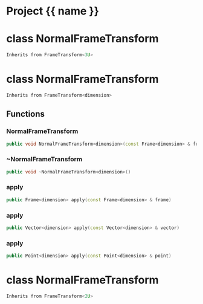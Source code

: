 <script setup>
import {useRoute} from 'vitepress'
const {path} = useRoute()
const tokens = path.split('/')
const words = tokens[2].split('-');
for (let i = 0; i < words.length; i++) {
    words[i] = words[i].charAt(0).toUpperCase() + words[i].slice(1);
    words[i] = words[i].replace('geode', 'Geode')
}
const name = words.join('-');
</script>
# Project {{ name }}

# class NormalFrameTransform


```cpp
Inherits from FrameTransform<3U>
```



# class NormalFrameTransform


```cpp
Inherits from FrameTransform<dimension>
```



## Functions

### NormalFrameTransform

```cpp
public void NormalFrameTransform<dimension>(const Frame<dimension> & from, const Frame<dimension> & to)
```


### ~NormalFrameTransform

```cpp
public void ~NormalFrameTransform<dimension>()
```


### apply

```cpp
public Frame<dimension> apply(const Frame<dimension> & frame)
```


### apply

```cpp
public Vector<dimension> apply(const Vector<dimension> & vector)
```


### apply

```cpp
public Point<dimension> apply(const Point<dimension> & point)
```




# class NormalFrameTransform


```cpp
Inherits from FrameTransform<2U>
```



